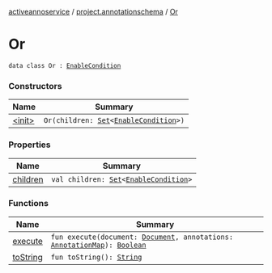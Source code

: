 [activeannoservice](../../index.md) / [project.annotationschema](../index.md) / [Or](./index.md)

# Or

`data class Or : `[`EnableCondition`](../-enable-condition/index.md)

### Constructors

| Name | Summary |
|---|---|
| [&lt;init&gt;](-init-.md) | `Or(children: `[`Set`](https://kotlinlang.org/api/latest/jvm/stdlib/kotlin.collections/-set/index.html)`<`[`EnableCondition`](../-enable-condition/index.md)`>)` |

### Properties

| Name | Summary |
|---|---|
| [children](children.md) | `val children: `[`Set`](https://kotlinlang.org/api/latest/jvm/stdlib/kotlin.collections/-set/index.html)`<`[`EnableCondition`](../-enable-condition/index.md)`>` |

### Functions

| Name | Summary |
|---|---|
| [execute](execute.md) | `fun execute(document: `[`Document`](../../document/-document/index.md)`, annotations: `[`AnnotationMap`](../../document.annotation/-annotation-map.md)`): `[`Boolean`](https://kotlinlang.org/api/latest/jvm/stdlib/kotlin/-boolean/index.html) |
| [toString](to-string.md) | `fun toString(): `[`String`](https://kotlinlang.org/api/latest/jvm/stdlib/kotlin/-string/index.html) |
